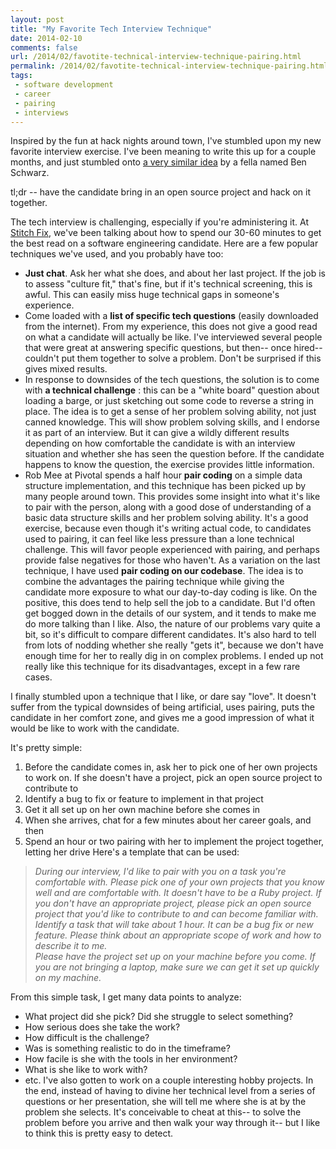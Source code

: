 ```yaml
---
layout: post
title: "My Favorite Tech Interview Technique"
date: 2014-02-10
comments: false
url: /2014/02/favotite-technical-interview-technique-pairing.html
permalink: /2014/02/favotite-technical-interview-technique-pairing.html
tags:
 - software development
 - career
 - pairing
 - interviews
---
```


Inspired by the fun at hack nights around town, I've stumbled upon my new favorite interview exercise. I've been meaning to write this up for a couple months, and just stumbled onto [a very similar idea](http://germanforblack.com/post/52224250893/the-perfect-code-interview) by a fella named Ben Schwarz.  
  
tl;dr -- have the candidate bring in an open source project and hack on it together.  
  
  
The tech interview is challenging, especially if you're administering it. At [Stitch Fix](http://technology.stitchfix.com/), we've been talking about how to spend our 30-60 minutes to get the best read on a software engineering candidate. Here are a few popular techniques we've used, and you probably have too:

- **Just chat**. Ask her what she does, and about her last project. If the job is to assess "culture fit," that's fine, but if it's technical screening, this is awful. This can easily miss huge technical gaps in someone's experience. 
- Come loaded with a **list of specific tech questions** (easily downloaded from the internet). From my experience, this does not give a good read on what a candidate will actually be like. I've interviewed several people that were great at answering specific questions, but then-- once hired-- couldn't put them together to solve a problem. Don't be surprised if this gives mixed results.
- In response to downsides of the tech questions, the solution is to come with **a technical challenge** : this can be a "white board" question about loading a barge, or just sketching out some code to reverse a string in place. The idea is to get a sense of her problem solving ability, not just canned knowledge. This will show problem solving skills, and I endorse it as part of an interview. But it can give a wildly different results depending on how comfortable the candidate is with an interview situation and whether she has seen the question before. If the candidate happens to know the question, the exercise provides little information.
- Rob Mee at Pivotal spends a half hour **pair coding** on a simple data structure implementation, and this technique has been picked up by many people around town. This provides some insight into what it's like to pair with the person, along with a good dose of understanding of a basic data structure skills and her problem solving ability. It's a good exercise, because even though it's writing actual code, to candidates used to pairing, it can feel like less pressure than a lone technical challenge. This will favor people experienced with pairing, and perhaps provide false negatives for those who haven't.
As a variation on the last technique, I have used  **pair coding on our codebase**. The idea is to combine the advantages the pairing technique while giving the candidate more exposure to what our day-to-day coding is like. On the positive, this does tend to help sell the job to a candidate. But I'd often get bogged down in the details of our system, and it tends to make me do more talking than I like. Also, the nature of our problems vary quite a bit, so it's difficult to compare different candidates. It's also hard to tell from lots of nodding whether she really "gets it", because we don't have enough time for her to really dig in on complex problems. I ended up not really like this technique for its disadvantages, except in a few rare cases.  
  
I finally stumbled upon a technique that I like, or dare say "love". It doesn't suffer from the typical downsides of being artificial, uses pairing, puts the candidate in her comfort zone, and gives me a good impression of what it would be like to work with the candidate.  
  
It's pretty simple:  
  

1. Before the candidate comes in, ask her to pick one of her own projects to work on. If she doesn't have a project, pick an open source project to contribute to
2. Identify a bug to fix or feature to implement in that project
3. Get it all set up on her own machine before she comes in
4. When she arrives, chat for a few minutes about her career goals, and then
5. Spend an hour or two pairing with her to implement the project together, letting her drive
Here's a template that can be used:  

> _During our interview, I'd like to pair with you on a task you're comfortable with. Please pick one of your own projects that you know well and are comfortable with. It doesn't have to be a Ruby project. If you don't have an appropriate project, please pick an open source project that you'd like to contribute to and can become familiar with.  
> Identify a task that will take about 1 hour. It can be a bug fix or new feature. Please think about an appropriate scope of work and how to describe it to me.  
> Please have the project set up on your machine before you come. If you are not bringing a laptop, make sure we can get it set up quickly on my machine._

  
From this simple task, I get many data points to analyze:  

- What project did she pick? Did she struggle to select something? 
- How serious does she take the work? 
- How difficult is the challenge?
- Was is something realistic to do in the timeframe?
- How facile is she with the tools in her environment?
- What is she like to work with?
- etc.
I've also gotten to work on a couple interesting hobby projects. In the end, instead of having to divine her technical level from a series of questions or her presentation, she will tell me where she is at by the problem she selects. It's conceivable to cheat at this-- to solve the problem before you arrive and then walk your way through it-- but I like to think this is pretty easy to detect. 
